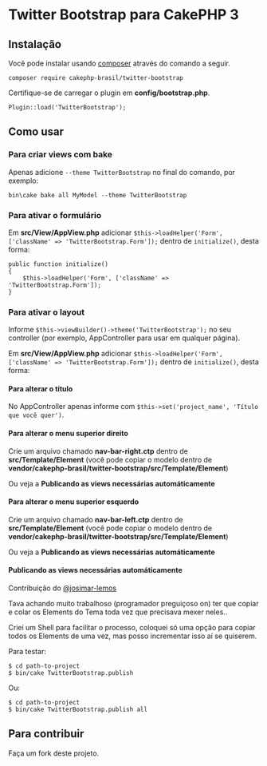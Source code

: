 # Twitter Bootstrap para CakePHP 3

## Instalação

Você pode instalar usando [composer](http://getcomposer.org) através do comando a seguir.

	composer require cakephp-brasil/twitter-bootstrap

Certifique-se de carregar o plugin em **config/bootstrap.php**.

	Plugin::load('TwitterBootstrap');

## Como usar

### Para criar views com **bake**

Apenas adicione `--theme TwitterBootstrap` no final do comando, por exemplo:

	bin\cake bake all MyModel --theme TwitterBootstrap

### Para ativar o formulário

Em **src/View/AppView.php** adicionar `$this->loadHelper('Form', ['className' => 'TwitterBootstrap.Form']);` dentro de `initialize()`, desta forma:

    public function initialize()
    {
        $this->loadHelper('Form', ['className' => 'TwitterBootstrap.Form']);
    }

### Para ativar o layout

Informe `$this->viewBuilder()->theme('TwitterBootstrap');` no seu controller (por exemplo, AppController para usar em qualquer página).

Em **src/View/AppView.php** adicionar `$this->loadHelper('Form', ['className' => 'TwitterBootstrap.Form']);` dentro de `initialize()`, desta forma:

#### Para alterar o título

No AppController apenas informe com `$this->set('project_name', 'Título que você quer')`.

#### Para alterar o menu superior direito

Crie um arquivo chamado **nav-bar-right.ctp** dentro de **src/Template/Element** (você pode copiar o modelo dentro de **vendor/cakephp-brasil/twitter-bootstrap/src/Template/Element**)

Ou veja a **Publicando as views necessárias automáticamente**

#### Para alterar o menu superior esquerdo

Crie um arquivo chamado **nav-bar-left.ctp** dentro de **src/Template/Element** (você pode copiar o modelo dentro de **vendor/cakephp-brasil/twitter-bootstrap/src/Template/Element**)

Ou veja a **Publicando as views necessárias automáticamente**

#### Publicando as views necessárias automáticamente

Contribuição do [@josimar-lemos](https://github.com/josimar-lemos)

Tava achando muito trabalhoso (programador preguiçoso on) ter que copiar e colar os Elements do Tema toda vez que precisava mexer neles..

Criei um Shell para facilitar o processo, coloquei só uma opção para copiar todos os Elements de uma vez, mas posso incrementar isso aí se quiserem.

Para testar:

	$ cd path-to-project
	$ bin/cake TwitterBootstrap.publish
Ou:

	$ cd path-to-project
	$ bin/cake TwitterBootstrap.publish all

## Para contribuir

Faça um fork deste projeto.

